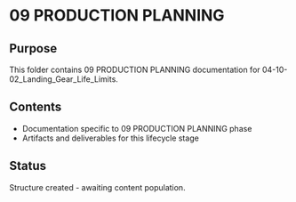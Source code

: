 # 09 PRODUCTION PLANNING

## Purpose
This folder contains 09 PRODUCTION PLANNING documentation for 04-10-02_Landing_Gear_Life_Limits.

## Contents
- Documentation specific to 09 PRODUCTION PLANNING phase
- Artifacts and deliverables for this lifecycle stage

## Status
Structure created - awaiting content population.
